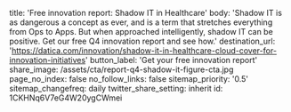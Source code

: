 title: 'Free innovation report: Shadow IT in Healthcare'
body: 'Shadow IT is as dangerous a concept as ever, and is a term that stretches everything from Ops to Apps. But when approached intelligently, shadow IT can be positive. Get our free Q4 innovation report and see how.'
destination_url: 'https://datica.com/innovation/shadow-it-in-healthcare-cloud-cover-for-innovation-initiatives'
button_label: 'Get your free innovation report'
share_image: /assets/cta/report-q4-shadow-it-figure-cta.jpg
page_no_index: false
no_follow_links: false
sitemap_priority: '0.5'
sitemap_changefreq: daily
twitter_share_setting: inherit
id: 1CKHNq6V7eG4W20ygCWmei
